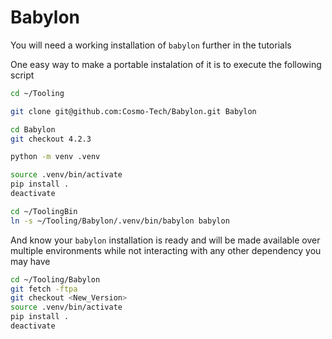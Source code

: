 # Babylon

You will need a working installation of `babylon` further in the tutorials

One easy way to make a portable instalation of it is to execute the following script

```bash title="Portable babylon install"
cd ~/Tooling

git clone git@github.com:Cosmo-Tech/Babylon.git Babylon

cd Babylon
git checkout 4.2.3

python -m venv .venv

source .venv/bin/activate
pip install .
deactivate

cd ~/ToolingBin
ln -s ~/Tooling/Babylon/.venv/bin/babylon babylon
```

And know your `babylon` installation is ready and will be made available over multiple environments while not interacting with any other dependency you may have


```bash title="Update Babylon"
cd ~/Tooling/Babylon
git fetch -ftpa
git checkout <New_Version>
source .venv/bin/activate
pip install .
deactivate
```